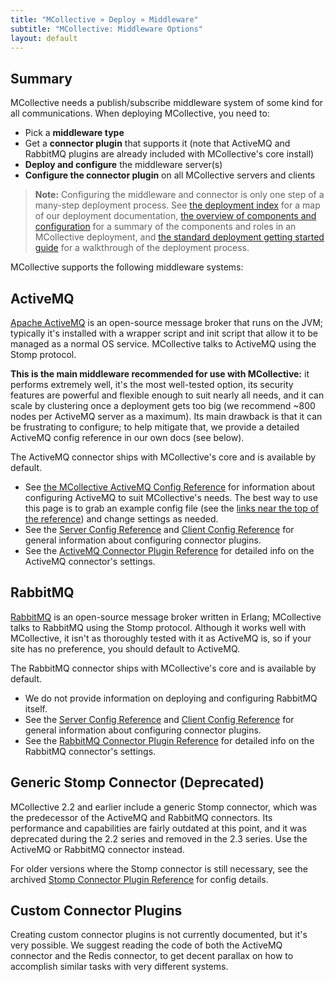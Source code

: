 ```yaml
---
title: "MCollective » Deploy » Middleware"
subtitle: "MCollective: Middleware Options"
layout: default
---
```


[redis_security]: http://redis.io/topics/security
[deploy]: ../index.html
[standard]: ../standard.html
[activemq]: http://activemq.apache.org/
[activemq_config]: /mcollective/deploy/middleware/activemq.html
[activemq_example_links]: /mcollective/deploy/middleware/activemq.html#example-config-files
[server_config]: /mcollective/configure/server.html
[client_config]: /mcollective/configure/client.html
[activemq_connector]: /mcollective/reference/plugins/connector_activemq.html
[rabbitmq]: http://www.rabbitmq.com/
[rabbitmq_connector]: /mcollective/reference/plugins/connector_rabbitmq.html
[redis]: http://redis.io/
[security_overview]: /mcollective/security.html
[redis_connector]: https://github.com/ripienaar/mc-plugins/tree/master/connector/redis
[redis_comments]: https://github.com/ripienaar/mc-plugins/blob/master/connector/redis/redis.rb
[stomp_connector]: /mcollective/reference/plugins/connector_stomp.html
[overview]: /mcollective/overview_components.html

Summary
-----

MCollective needs a publish/subscribe middleware system of some kind for all communications. When deploying MCollective, you need to:

* Pick a **middleware type**
* Get a **connector plugin** that supports it (note that ActiveMQ and RabbitMQ plugins are already included with MCollective's core install)
* **Deploy and configure** the middleware server(s)
* **Configure the connector plugin** on all MCollective servers and clients

> **Note:** Configuring the middleware and connector is only one step of a many-step deployment process. See [the deployment index][deploy] for a map of our deployment documentation, [the overview of components and configuration][overview] for a summary of the components and roles in an MCollective deployment, and [the standard deployment getting started guide][standard] for a walkthrough of the deployment process.

MCollective supports the following middleware systems:


ActiveMQ
-----

[Apache ActiveMQ][activemq] is an open-source message broker that runs on the JVM; typically it's installed with a wrapper script and init script that allow it to be managed as a normal OS service. MCollective talks to ActiveMQ using the Stomp protocol.

**This is the main middleware recommended for use with MCollective:** it performs extremely well, it's the most well-tested option, its security features are powerful and flexible enough to suit nearly all needs, and it can scale by clustering once a deployment gets too big (we recommend ~800 nodes per ActiveMQ server as a maximum). Its main drawback is that it can be frustrating to configure; to help mitigate that, we provide a detailed ActiveMQ config reference in our own docs (see below).

The ActiveMQ connector ships with MCollective's core and is available by default.

* See [the MCollective ActiveMQ Config Reference][activemq_config] for information about configuring ActiveMQ to suit MCollective's needs. The best way to use this page is to grab an example config file (see the [links near the top of the reference][activemq_example_links]) and change settings as needed.
* See the [Server Config Reference][server_config] and [Client Config Reference][client_config] for general information about configuring connector plugins.
* See the [ActiveMQ Connector Plugin Reference][activemq_connector] for detailed info on the ActiveMQ connector's settings.

RabbitMQ
-----

[RabbitMQ][] is an open-source message broker written in Erlang; MCollective talks to RabbitMQ using the Stomp protocol. Although it works well with MCollective, it isn't as thoroughly tested with it as ActiveMQ is, so if your site has no preference, you should default to ActiveMQ.

The RabbitMQ connector ships with MCollective's core and is available by default.

* We do not provide information on deploying and configuring RabbitMQ itself.
* See the [Server Config Reference][server_config] and [Client Config Reference][client_config] for general information about configuring connector plugins.
* See the [RabbitMQ Connector Plugin Reference][rabbitmq_connector] for detailed info on the RabbitMQ connector's settings.


Generic Stomp Connector (Deprecated)
-----

MCollective 2.2 and earlier include a generic Stomp connector, which was the predecessor of the ActiveMQ and RabbitMQ connectors. Its performance and capabilities are fairly outdated at this point, and it was deprecated during the 2.2 series and removed in the 2.3 series. Use the ActiveMQ or RabbitMQ connector instead.

For older versions where the Stomp connector is still necessary, see the archived [Stomp Connector Plugin Reference][stomp_connector] for config details.

Custom Connector Plugins
-----

Creating custom connector plugins is not currently documented, but it's very possible. We suggest reading the code of both the ActiveMQ connector and the Redis connector, to get decent parallax on how to accomplish similar tasks with very different systems.

